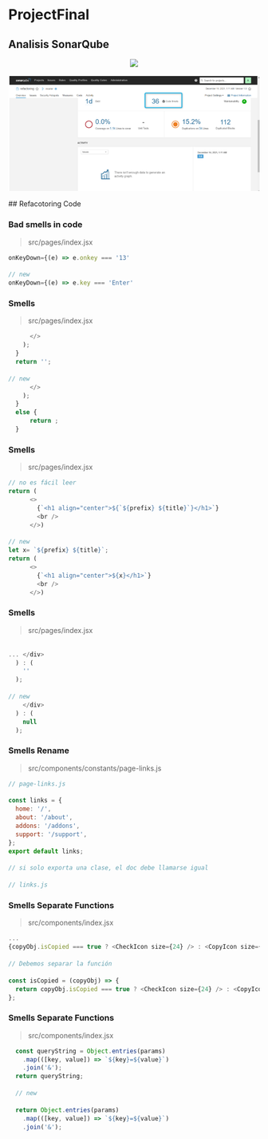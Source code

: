 ﻿# ProjectFinal
## Analisis SonarQube
<p align="center">
    <img src="/img/sonnar.png">
  </p>
 <p align="center">
    <img src="/img/sonar.png">
  </p>
## Refacotoring Code

### Bad smells in code
> src/pages/index.jsx
```javascript
onKeyDown={(e) => e.onkey === '13'

// new
onKeyDown={(e) => e.key === 'Enter'
```

### Smells
> src/pages/index.jsx
```javascript
      </>
    );
  }
  return '';

// new 
      </>
    );
  }
  else {
      return ; 
  }
```

### Smells
> src/pages/index.jsx
```javascript
// no es fácil leer
return (
      <>
        {`<h1 align="center">${`${prefix} ${title}`}</h1>`}
        <br />
      </>)

// new
let x= `${prefix} ${title}`;
return (
      <>
        {`<h1 align="center">${x}</h1>`}
        <br />
      </>)
```

### Smells
> src/pages/index.jsx
```javascript

... </div>
  ) : (
    ''
  );

// new
    </div>
  ) : (
    null
  );
```

### Smells Rename
> src/components/constants/page-links.js
```javascript
// page-links.js

const links = {
  home: '/',
  about: '/about',
  addons: '/addons',
  support: '/support',
};
export default links;

// si solo exporta una clase, el doc debe llamarse igual

// links.js
```

### Smells Separate Functions
> src/components/index.jsx
```javascript
...
{copyObj.isCopied === true ? <CheckIcon size={24} /> : <CopyIcon size={24} />}

// Debemos separar la función 

const isCopied = (copyObj) => {
  return copyObj.isCopied === true ? <CheckIcon size={24} /> : <CopyIcon size={24} />;
};
```

### Smells Separate Functions
> src/components/index.jsx
```javascript
  const queryString = Object.entries(params)
    .map(([key, value]) => `${key}=${value}`)
    .join('&');
  return queryString;

  // new 

  return Object.entries(params)
    .map(([key, value]) => `${key}=${value}`)
    .join('&');

```
